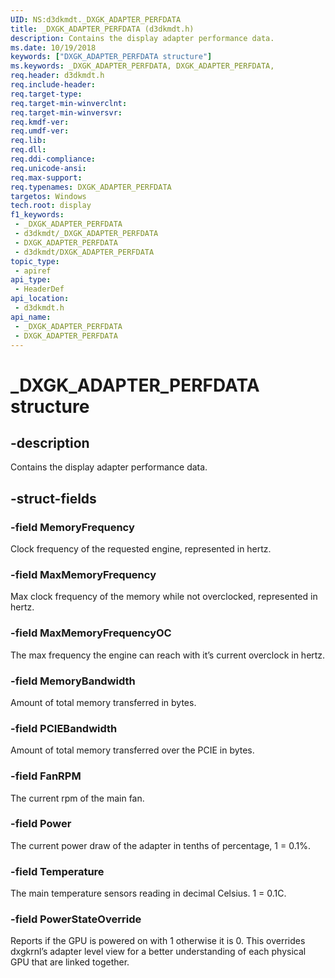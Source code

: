 ```yaml
---
UID: NS:d3dkmdt._DXGK_ADAPTER_PERFDATA
title: _DXGK_ADAPTER_PERFDATA (d3dkmdt.h)
description: Contains the display adapter performance data.
ms.date: 10/19/2018
keywords: ["DXGK_ADAPTER_PERFDATA structure"]
ms.keywords: _DXGK_ADAPTER_PERFDATA, DXGK_ADAPTER_PERFDATA,
req.header: d3dkmdt.h
req.include-header: 
req.target-type: 
req.target-min-winverclnt: 
req.target-min-winversvr: 
req.kmdf-ver: 
req.umdf-ver: 
req.lib: 
req.dll: 
req.ddi-compliance: 
req.unicode-ansi: 
req.max-support: 
req.typenames: DXGK_ADAPTER_PERFDATA
targetos: Windows
tech.root: display
f1_keywords:
 - _DXGK_ADAPTER_PERFDATA
 - d3dkmdt/_DXGK_ADAPTER_PERFDATA
 - DXGK_ADAPTER_PERFDATA
 - d3dkmdt/DXGK_ADAPTER_PERFDATA
topic_type:
 - apiref
api_type:
 - HeaderDef
api_location:
 - d3dkmdt.h
api_name:
 - _DXGK_ADAPTER_PERFDATA
 - DXGK_ADAPTER_PERFDATA
---
```


# _DXGK_ADAPTER_PERFDATA structure


## -description

Contains the display adapter performance data.

## -struct-fields

### -field MemoryFrequency

Clock frequency of the requested engine, represented in hertz.

### -field MaxMemoryFrequency

Max clock frequency of the memory while not overclocked, represented in hertz.

### -field MaxMemoryFrequencyOC

The max frequency the engine can reach with it’s current overclock in hertz.

### -field MemoryBandwidth

Amount of total memory transferred in bytes.

### -field PCIEBandwidth

Amount of total memory transferred over the PCIE in bytes.

### -field FanRPM

The current rpm of the main fan.

### -field Power

The current power draw of the adapter in tenths of percentage, 1 = 0.1%.

### -field Temperature

The main temperature sensors reading in decimal Celsius. 1 = 0.1C.

### -field PowerStateOverride

Reports if the GPU is powered on with 1 otherwise it is 0. This overrides dxgkrnl’s adapter level view for a better understanding of each physical GPU that are linked together.


